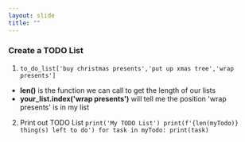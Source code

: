 ```yaml
---
layout: slide
title: ""
---
```

### Create a TODO List

1. `to_do_list['buy christmas presents','put up xmas tree','wrap presents']`

- **len()** is the function we can call to get the length of our lists  
- **your_list.index('wrap presents')** will tell me the position 'wrap presents' is in my list 

2. Print out TODO List
    `print('My TODO List')
     print(f'{len(myTodo)} thing(s) left to do')
     for task in myTodo:
       print(task)`

